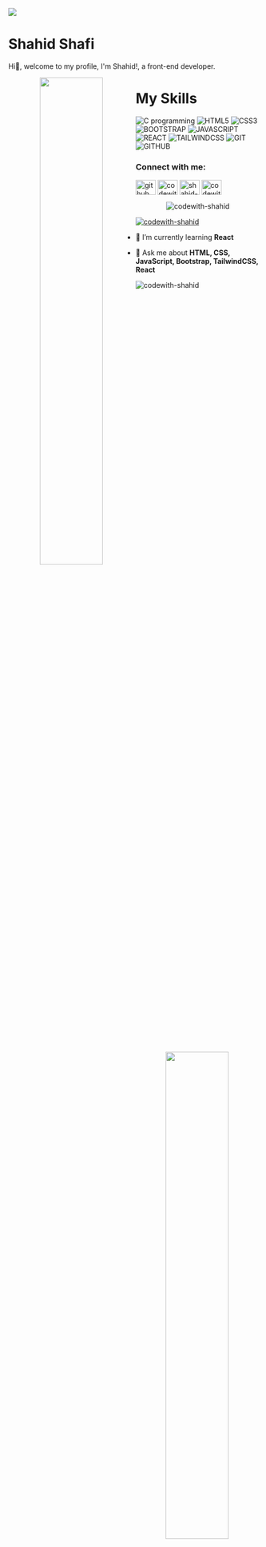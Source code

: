 ![](https://pbs.twimg.com/profile_banners/1497596794188210178/1655559578/1500x500) 
# Shahid Shafi
Hi👋, welcome to my profile, I'm Shahid!, a front-end developer.


<p align="center">
<img align="left" width="50%" src="https://github-readme-stats.vercel.app/api?username=codewith-shahid&show_icons=true&theme=radical"/> 

<img align="right" width="50%" src="https://github-readme-stats.vercel.app/api/top-langs/?username=codewith-shahid&layout=compact"/>
</p>

# My Skills 
<p align=""> 
<img align="" margin-top="10%" alt="C programming" src="https://img.shields.io/badge/c-%2300599C.svg?style=for-the-badge&logo=c&logoColor=white"/>

<img align="" alt="HTML5" src="https://img.shields.io/badge/html5-%23E34F26.svg?style=for-the-badge&logo=html5&logoColor=white"/>

<img align="" alt="CSS3" src="https://img.shields.io/badge/css3-%231572B6.svg?style=for-the-badge&logo=css3&logoColor=white"/>

<img align="" alt="BOOTSTRAP" src="https://img.shields.io/badge/bootstrap-%23563D7C.svg?style=for-the-badge&logo=bootstrap&logoColor=white"/>
 
 <img align="" alt="JAVASCRIPT" src="https://img.shields.io/badge/javascript-%23323330.svg?style=for-the-badge&logo=javascript&logoColor=%23F7DF1E"/>

<img align="" alt="REACT" src="https://img.shields.io/badge/react-%2320232a.svg?style=for-the-badge&logo=react&logoColor=%2361DAFB" />

<img align="" alt="TAILWINDCSS" src="https://img.shields.io/badge/tailwindcss-%2338B2AC.svg?style=for-the-badge&logo=tailwind-css&logoColor=white"/>

<img align="" alt="GIT" src="https://img.shields.io/badge/git-%23F05033.svg?style=for-the-badge&logo=git&logoColor=white"/>

<img align="" alt="GITHUB" src="https://img.shields.io/badge/github-%23121011.svg?style=for-the-badge&logo=github&logoColor=white"/>
 <p/>

<h3 align="left">Connect with me:</h3>
<p align="left">
<a href="https://github.com/codewith-shahid" target="blank"><img align="center" src='https://cdn.jsdelivr.net/npm/simple-icons@3.0.1/icons/github.svg' alt='github' height='30' width="40"></a>
<a href="https://twitter.com/codewith_shahid" target="blank"><img align="center" src="https://raw.githubusercontent.com/rahuldkjain/github-profile-readme-generator/master/src/images/icons/Social/twitter.svg" alt="codewith_shahid" height="30" width="40" /></a>
<a href="https://linkedin.com/in/shahid-shafi" target="blank"><img align="center" src="https://raw.githubusercontent.com/rahuldkjain/github-profile-readme-generator/master/src/images/icons/Social/linked-in-alt.svg" alt="shahid-shafi" height="30" width="40" /></a>
<a href="https://instagram.com/codewith_shahid" target="blank"><img align="center" src="https://raw.githubusercontent.com/rahuldkjain/github-profile-readme-generator/master/src/images/icons/Social/instagram.svg" alt="codewith_shahid" height="30" width="40" /></a>
</p>




<p align="center"> <img src="https://komarev.com/ghpvc/?username=codewith-shahid&label=Profile%20views&color=0e75b6&style=flat" alt="codewith-shahid" /> </p>

<p align="left"> <a href="https://github.com/ryo-ma/github-profile-trophy"><img src="https://github-profile-trophy.vercel.app/?username=codewith-shahid" alt="codewith-shahid" /></a> </p>

- 🌱 I’m currently learning **React**

- 💬 Ask me about **HTML, CSS, JavaScript, Bootstrap, TailwindCSS, React**

<p><img align="bottom" src="https://github-readme-streak-stats.herokuapp.com/?user=codewith-shahid&" alt="codewith-shahid" /></p>
